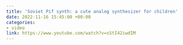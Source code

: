 ```yaml
---
title: 'Soviet Pif synth: a cute analog synthesizer for children'
date: 2022-11-16 15:45:00 +00:00
categories:
- video
link: https://www.youtube.com/watch?v=sStI42iwdIM
---
```


